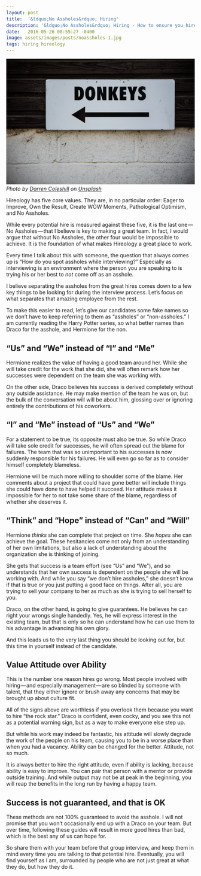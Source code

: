 ```yaml
---
layout: post
title:  '&ldquo;No Assholes&rdquo; Hiring'
description: '&ldquo;No Assholes&rdquo; Hiring - How to ensure you hire great employees.'
date:   2016-05-26 08:55:27 -0400
image: assets/images/posts/noassholes-1.jpg
tags: hiring hireology
---
```

![Sign with the word "DONKEYS" printed on it and an arrow pointing to the left.](/assets/images/posts/noassholes-1.jpg)
_Photo by [Darren Coleshill](https://unsplash.com/photos/ca0MNGXWjuQ?utm_source=unsplash&amp;utm_medium=referral&amp;utm_content=creditCopyText) on [Unsplash](https://unsplash.com/?utm_source=unsplash&amp;utm_medium=referral&amp;utm_content=creditCopyText)_

Hireology has five core values. They are, in no particular order: Eager to Improve, Own the Result, Create WOW Moments, Pathological Optimism, and No Assholes.

While every potential hire is measured against these five, it is the last one — No Assholes — that I believe is key to making a great team. In fact, I would argue that without No Assholes, the other four would be impossible to achieve. It is the foundation of what makes Hireology a great place to work.

Every time I talk about this with someone, the question that always comes up is &ldquo;How do you spot assholes while interviewing?&rdquo; Especially as interviewing is an environment where the person you are speaking to is trying his or her best to _not_ come off as an asshole.

I believe separating the assholes from the great hires comes down to a few key things to be looking for during the interview process. Let’s focus on what separates that amazing employee from the rest.

To make this easier to read, let’s give our candidates some fake names so we don’t have to keep referring to them as &ldquo;assholes&rdquo; or &ldquo;non-assholes.&rdquo; I am currently reading the Harry Potter series, so what better names than Draco for the asshole, and Hermione for the non.

## &ldquo;Us&rdquo; and &ldquo;We&rdquo; instead of &ldquo;I&rdquo; and &ldquo;Me&rdquo;

Hermione realizes the value of having a good team around her. While she will take credit for the work that she did, she will often remark how her successes were dependent on the team she was working with.

On the other side, Draco believes his success is derived completely without any outside assistance. He may make mention of the team he was on, but the bulk of the conversation will will be about him, glossing over or ignoring entirely the contributions of his coworkers.

## &ldquo;I&rdquo; and &ldquo;Me&rdquo; instead of &ldquo;Us&rdquo; and &ldquo;We&rdquo;

For a statement to be true, its opposite must also be true. So while Draco will take sole credit for successes, he will often spread out the blame for failures. The team that was so unimportant to his successes is now suddenly responsible for his failures. He will even go so far as to consider himself completely blameless.

Hermione will be much more willing to shoulder some of the blame. Her comments about a project that could have gone better will include things she could have done to have helped it succeed. Her attitude makes it impossible for her to not take some share of the blame, regardless of whether she deserves it.

## &ldquo;Think&rdquo; and &ldquo;Hope&rdquo; instead of &ldquo;Can&rdquo; and &ldquo;Will&rdquo;

Hermione _thinks_ she can complete that project on time. She _hopes_ she can achieve the goal. These hesitancies come not only from an understanding of her own limitations, but also a lack of understanding about the organization she is thinking of joining.

She gets that success is a team effort (see &ldquo;Us&rdquo; and &ldquo;We&rdquo;), and so understands that her own success is dependent on the people she will be working with. And while you say &ldquo;we don’t hire assholes,&rdquo; she doesn’t know if that is true or you just putting a good face on things. After all, you are trying to sell your company to her as much as she is trying to sell herself to you.

Draco, on the other hand, is going to give guarantees. He believes he can right your wrongs single handedly. Yes, he will express interest in the existing team, but that is only so he can understand how he can use them to his advantage in advancing his own glory.

And this leads us to the very last thing you should be looking out for, but this time in yourself instead of the candidate.

## Value Attitude over Ability

This is the number one reason hires go wrong. Most people involved with hiring — and especially management — are so blinded by someone with talent, that they either ignore or brush away any concerns that may be brought up about culture fit.

All of the signs above are worthless if you overlook them because you want to hire &ldquo;the rock star.&rdquo; Draco is confident, even cocky, and you see this not as a potential warning sign, but as a way to make everyone else step up.

But while his work may indeed be fantastic, his attitude will slowly degrade the work of the people on his team, causing you to be in a worse place than when you had a vacancy. Ability can be changed for the better. Attitude, not so much.

It is always better to hire the right attitude, even if ability is lacking, because ability is easy to improve. You can pair that person with a mentor or provide outside training. And while output may not be at peak in the beginning, you will reap the benefits in the long run by having a happy team.

## Success is not guaranteed, and that is OK

These methods are not 100% guaranteed to avoid the asshole. I will not promise that you won’t occasionally end up with a Draco on your team. But over time, following these guides will result in more good hires than bad, which is the best any of us can hope for.

So share them with your team before that group interview, and keep them in mind every time you are talking to that potential hire. Eventually, you will find yourself as I am, surrounded by people who are not just great at what they do, but how they do it.